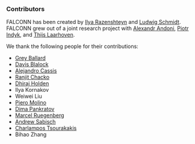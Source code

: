 ### Contributors

FALCONN has been created by [Ilya Razenshteyn](http://ilyaraz.org/)
and [Ludwig Schmidt](https://people.csail.mit.edu/ludwigs/).
FALCONN grew out of a joint research project with
[Alexandr Andoni](http://www.mit.edu/~andoni/),
[Piotr Indyk](https://people.csail.mit.edu/indyk/),
and [Thijs Laarhoven](http://thijs.com/).

We thank the following people for their contributions:
* [Grey Ballard](http://www.sandia.gov/~gmballa/)
* [Davis Blalock](http://www.csail.mit.edu/user/4035)
* [Alejandro Cassis](https://github.com/csssaz)
* [Ranjit Chacko](https://github.com/rjchacko)
* [Dhiraj Holden](http://toc.csail.mit.edu/user/237)
* Ilya Kornakov
* Weiwei Liu
* [Piero Molino](https://github.com/w4nderlust)
* [Dima Pankratov](https://github.com/dpankrat)
* [Marcel Ruegenberg](https://github.com/mruegenberg)
* [Andrew Sabisch](http://www.jamoozy.com/index.html)
* [Charlampos Tsourakakis](http://people.seas.harvard.edu/~babis/)
* Bihao Zhang
